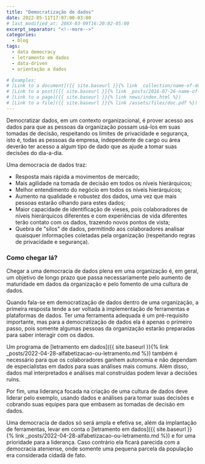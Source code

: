 ```yaml
---
title: "Democratização de dados"
date: 2022-05-11T17:07:00-03:00
# last_modified_at: 20XX-03-09T16:20:02-05:00
excerpt_separator: "<!--more-->"
categories:
  - blog
tags:
  - data democracy
  - letramento em dados
  - data-driven
  - orientação a dados

# Examples:
# [Link to a document]({{ site.baseurl }}{% link _collection/name-of-document.md %})
# [Link to a post]({{ site.baseurl }}{% link _posts/2016-07-26-name-of-post.md %})
# [Link to a page]({{ site.baseurl }}{% link news/index.html %})
# [Link to a file]({{ site.baseurl }}{% link /assets/files/doc.pdf %})
---
```


Democratizar dados, em um contexto organizacional, é prover acesso aos dados para que as pessoas da organização possam usá-los em suas tomadas de decisão, respeitando os limites de privacidade e segurança, isto é, todas as pessoas da empresa, independente de cargo ou área deverão ter acesso a algum tipo de dado que as ajude a tomar suas decisões do dia-a-dia.

Uma democracia de dados traz:
 - Resposta mais rápida a movimentos de mercado;
 - Mais agilidade na tomada de decisão em todos os níveis hierárquicos;
 - Melhor entendimento do negócio em todos os níveis hierárquicos;
 - Aumento na qualidade e robustez dos dados, uma vez que mais pessoas estarão olhando para estes dados;
 - Maior capacidade de identificação de vieses, pois colaboradores de níveis hierárquicos diferentes e com experiências de vida diferentes terão contato com os dados, trazendo novos pontos de vista;
 - Quebra de "silos" de dados, permitindo aos colaboradores analisar quaisquer informações coletadas pela organização (respeitando regras de privacidade e segurança).

### Como chegar lá?
Chegar a uma democracia de dados plena em uma organização é, em geral, um objetivo de longo prazo que passa necessariamente pelo aumento de maturidade em dados da organização e pelo fomento de uma cultura de dados.

Quando fala-se em democratização de dados dentro de uma organização, a primeira resposta tende a ser voltada à implementação de ferramentas e plataformas de dados. 
Ter uma ferramenta adequada é um pré-requisito importante, mas para a democratização de dados ela é apenas o primeiro passo, pois somente algumas pessoas da organização estarão preparadas para saber interagir com os dados.

Um programa de [letramento em dados]({{ site.baseurl }}{% link _posts/2022-04-28-alfabetizacao-ou-letramento.md %}) também é necessário para que os colaboradores ganhem autonomia e não dependam de especialistas em dados para suas análises mais comuns. Além disso, dados mal interpretados e análises mal construídas podem levar a decisões ruins. 

Por fim, uma liderança focada na criação de uma cultura de dados deve liderar pelo exemplo, usando dados e análises para tomar suas decisões e cobrando suas equipes para que embasem as tomadas de decisão em dados.

Uma democracia de dados só será ampla e efetiva se, além da implantação de ferramentas, levar em conta o [letramento em dados]({{ site.baseurl }}{% link _posts/2022-04-28-alfabetizacao-ou-letramento.md %}) e for uma prioridade para a liderança. Caso contrário ela ficará parecida com a democracia ateniense, onde somente uma pequena parcela da população era considerada cidadã de fato.
